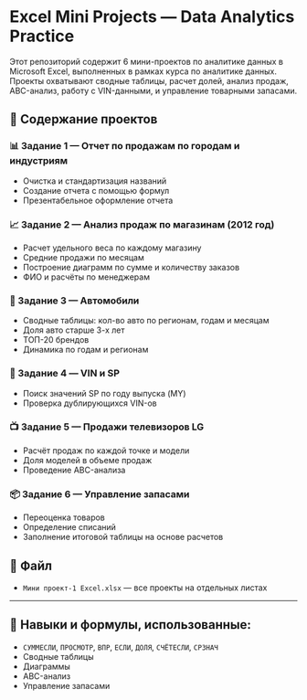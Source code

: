 # Excel Mini Projects — Data Analytics Practice

Этот репозиторий содержит 6 мини-проектов по аналитике данных в Microsoft Excel, выполненных в рамках курса по аналитике данных. Проекты охватывают сводные таблицы, расчет долей, анализ продаж, ABC-анализ, работу с VIN-данными, и управление товарными запасами.

## 📁 Содержание проектов

### 📊 Задание 1 — Отчет по продажам по городам и индустриям
- Очистка и стандартизация названий
- Создание отчета с помощью формул
- Презентабельное оформление отчета

### 📈 Задание 2 — Анализ продаж по магазинам (2012 год)
- Расчет удельного веса по каждому магазину
- Средние продажи по месяцам
- Построение диаграмм по сумме и количеству заказов
- ФИО и расчёты по менеджерам

### 🚗 Задание 3 — Автомобили
- Сводные таблицы: кол-во авто по регионам, годам и месяцам
- Доля авто старше 3-х лет
- ТОП-20 брендов
- Динамика по годам и регионам

### 🧾 Задание 4 — VIN и SP
- Поиск значений SP по году выпуска (MY)
- Проверка дублирующихся VIN-ов

### 📺 Задание 5 — Продажи телевизоров LG
- Расчёт продаж по каждой точке и модели
- Доля моделей в объеме продаж
- Проведение ABC-анализа

### 📦 Задание 6 — Управление запасами
- Переоценка товаров
- Определение списаний
- Заполнение итоговой таблицы на основе расчетов

## 📂 Файл
- `Мини проект-1 Excel.xlsx` — все проекты на отдельных листах

---

## 🧠 Навыки и формулы, использованные:
- `СУММЕСЛИ`, `ПРОСМОТР`, `ВПР`, `ЕСЛИ`, `ДОЛЯ`, `СЧЁТЕСЛИ`, `СРЗНАЧ`
- Сводные таблицы
- Диаграммы
- ABC-анализ
- Управление запасами
